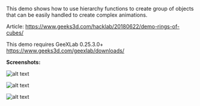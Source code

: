 This demo shows how to use hierarchy functions to create group of objects that can be easily handled to create complex animations.

Article:
https://www.geeks3d.com/hacklab/20180622/demo-rings-of-cubes/

This demo requires GeeXLab 0.25.3.0+
https://www.geeks3d.com/geexlab/downloads/


<b>Screenshots:</b>

![alt text](https://github.com/jegx/geexlab/blob/master/demos/rings-of-cubes/screenshots/geexlab-rings-demo-32-cubes-16-rings.jpg)

![alt text](https://github.com/jegx/geexlab/blob/master/demos/rings-of-cubes/screenshots/geexlab-rings-demo-64-cubes-16-rings.jpg)

![alt text](https://github.com/jegx/geexlab/blob/master/demos/rings-of-cubes/screenshots/geexlab-rings-demo-64-cubes-32-rings.jpg)

